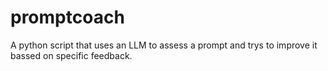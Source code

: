 # promptcoach
A python script that uses an LLM to assess a prompt and trys to improve it bassed on specific feedback.
